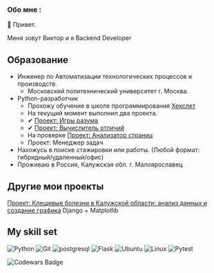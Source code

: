 ### Обо мне :
👋 Привет.

Меня зовут Виктор и я Backend Developer
## Образование
- Инженер по Автоматизации технологических процессов и производств.
  - Московский политехнический университет г. Москва.
- Python-разработчик
  - Прохожу обучение в школе программирования [Хекслет](https://ru.hexlet.io)
  - На текущий момент выполнил два проекта.
  - ✔ [Проект: Игры разума](https://github.com/qffo/python-project-49)
  - ✔ [Проект: Вычислитель отличий](https://github.com/qffo/python-project-50)
  - На проверке [Проект: Анализатор страниц](https://github.com/qffo/python-project-83)
  - Проект: Менеджер задач
- Нахожусь в поиске стажировки или работы. (Любой формат: гибридный/удаленный/офис)
- Проживаю в Россия, Калужская обл. г. Малоярославец

## Другие мои проекты
  [Проект: Клещевые болезни в Калужской области: анализ данных и создание графика](https://github.com/qffo/rpn-seo-k) Django	+ Matplotlib

## My skill set
![Python](https://img.shields.io/badge/Python-3776AB?style=for-the-badge&logo=python&logoColor=white)
![Git](https://img.shields.io/badge/git-%23F05033.svg?style=for-the-badge&logo=git&logoColor=white)
![postgresql](https://img.shields.io/badge/postgresql-336791?style=for-the-badge&logo=postgresql&logoColor=white)
![Flask](https://img.shields.io/badge/Flask-1b6d74?style=for-the-badge&logo=flask&logoColor=white)
![Ubuntu](https://img.shields.io/badge/Ubuntu-E95420?style=for-the-badge&logo=ubuntu&logoColor=white)
![Linux](https://img.shields.io/badge/Linux-FCC624?style=for-the-badge&logo=linux&logoColor=black)
![Pytest](https://img.shields.io/badge/-pytest-blue?style=for-the-badge&logo=pytest&logoColor=white)

![Codewars Badge](https://www.codewars.com/users/Viktor75/badges/micro)
